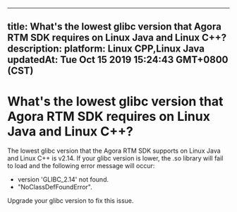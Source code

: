 
---
title: What's the lowest glibc version that Agora RTM SDK requires on Linux Java and Linux C++?
description: 
platform: Linux CPP,Linux Java
updatedAt: Tue Oct 15 2019 15:24:43 GMT+0800 (CST)
---
# What's the lowest glibc version that Agora RTM SDK requires on Linux Java and Linux C++?
The lowest glibc version that the Agora RTM SDK supports on Linux Java and Linux C++ is v2.14. If your glibc version is lower, the .so library will fail to load and the following error message will occur: 

- version 'GLIBC_2.14' not found.
- "NoClassDefFoundError". 

Upgrade your glibc version to fix this issue. 
